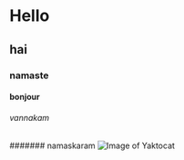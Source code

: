 # Hello
## hai
### namaste
#### bonjour
###### vannakam
####### namaskaram
![Image of Yaktocat](https://octodex.github.com/images/yaktocat.png)
